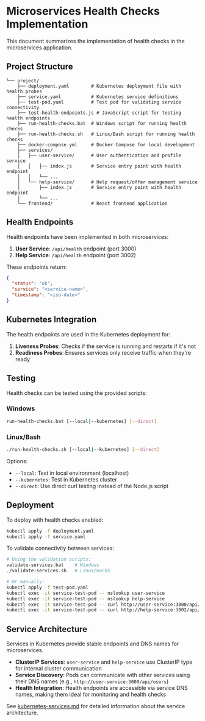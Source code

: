 # Microservices Health Checks Implementation

This document summarizes the implementation of health checks in the microservices application.

## Project Structure

```
└── project/
    ├── deployment.yaml        # Kubernetes deployment file with health probes
    ├── service.yaml           # Kubernetes service definitions
    ├── test-pod.yaml          # Test pod for validating service connectivity
    ├── test-health-endpoints.js # JavaScript script for testing health endpoints
    ├── run-health-checks.bat  # Windows script for running health checks
    ├── run-health-checks.sh   # Linux/Bash script for running health checks
    ├── docker-compose.yml     # Docker Compose for local development
    ├── services/
    │   ├── user-service/      # User authentication and profile service
    │   │   ├── index.js       # Service entry point with health endpoint
    │   │   └── ...
    │   └── help-service/      # Help request/offer management service  
    │       ├── index.js       # Service entry point with health endpoint
    │       └── ...
    └── frontend/              # React frontend application
```

## Health Endpoints

Health endpoints have been implemented in both microservices:

1. **User Service**: `/api/health` endpoint (port 3000)
2. **Help Service**: `/api/health` endpoint (port 3002)

These endpoints return:
```json
{
  "status": "ok",
  "service": "<service-name>",
  "timestamp": "<iso-date>"
}
```

## Kubernetes Integration

The health endpoints are used in the Kubernetes deployment for:

1. **Liveness Probes**: Checks if the service is running and restarts if it's not
2. **Readiness Probes**: Ensures services only receive traffic when they're ready

## Testing

Health checks can be tested using the provided scripts:

### Windows
```bash
run-health-checks.bat [--local|--kubernetes] [--direct]
```

### Linux/Bash
```bash
./run-health-checks.sh [--local|--kubernetes] [--direct]
```

Options:
- `--local`: Test in local environment (localhost)
- `--kubernetes`: Test in Kubernetes cluster
- `--direct`: Use direct curl testing instead of the Node.js script

## Deployment

To deploy with health checks enabled:

```bash
kubectl apply -f deployment.yaml
kubectl apply -f service.yaml
```

To validate connectivity between services:
```bash
# Using the validation scripts:
validate-services.bat    # Windows
./validate-services.sh   # Linux/macOS

# Or manually:
kubectl apply -f test-pod.yaml
kubectl exec -it service-test-pod -- nslookup user-service
kubectl exec -it service-test-pod -- nslookup help-service
kubectl exec -it service-test-pod -- curl http://user-service:3000/api/health
kubectl exec -it service-test-pod -- curl http://help-service:3002/api/health
```

## Service Architecture

Services in Kubernetes provide stable endpoints and DNS names for microservices.

- **ClusterIP Services**: `user-service` and `help-service` use ClusterIP type for internal
  cluster communication
- **Service Discovery**: Pods can communicate with other services using their DNS names
  (e.g., `http://user-service:3000/api/users`)
- **Health Integration**: Health endpoints are accessible via service DNS names,
  making them ideal for monitoring and health checks

See [kubernetes-services.md](kubernetes-services.md) for detailed information about the service architecture.
